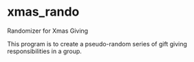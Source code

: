 # xmas_rando
Randomizer for Xmas Giving

This program is to create a pseudo-random series of gift giving responsibilities in a group.  
